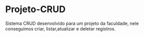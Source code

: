 # Projeto-CRUD
Sistema CRUD desenvolvido para um projeto da faculdade, nele conseguimos criar, listar,atualizar e deletar registros.
